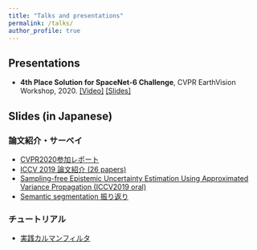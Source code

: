 ```yaml
---
title: "Talks and presentations"
permalink: /talks/
author_profile: true
---
```


## Presentations

- <b>4th Place Solution for SpaceNet-6 Challenge</b>, CVPR EarthVision Workshop, 2020.
[[Video]](https://youtu.be/3t6RN03oR5E) [[Slides]](https://speakerdeck.com/motokimura/4th-place-solution-for-spacenet6-challenge)  

## Slides (in Japanese)

### 論文紹介・サーベイ

- [CVPR2020参加レポート](https://speakerdeck.com/motokimura/cvpr2020-report)
- [ICCV 2019 論文紹介 (26 papers)](https://www.slideshare.net/hidekiokada3/iccv-2019-report-26-papers)
- [Sampling-free Epistemic Uncertainty Estimation Using Approximated Variance Propagation (ICCV2019 oral)](https://speakerdeck.com/motokimura/sampling-free-epistemic-uncertainty-estimation-using-approximated-variance-propagation-iccv2019-oral)
- [Semantic segmentation 振り返り](https://speakerdeck.com/motokimura/semantic-segmentation-zhen-rifan-ri)

### チュートリアル

- [実践カルマンフィルタ](https://speakerdeck.com/motokimura/shi-jian-karumanhuiruta)
